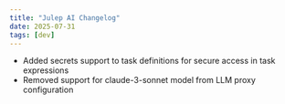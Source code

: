 ```yaml
---
title: "Julep AI Changelog"
date: 2025-07-31
tags: [dev]
---
```


- Added secrets support to task definitions for secure access in task expressions
- Removed support for claude-3-sonnet model from LLM proxy configuration
